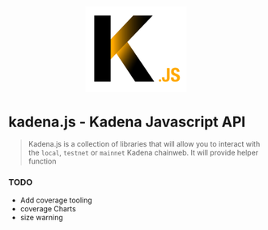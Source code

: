 <p align="center">
  <img src="assets/logo/kadenajs.png" width="200" alt="kadena.js" />
</p>

# kadena.js - Kadena Javascript API

> Kadena.js is a collection of libraries that will allow you to interact with the `local`, `testnet` or `mainnet` Kadena chainweb.
> It will provide helper function


### TODO
* Add coverage tooling
* coverage Charts
* size warning


